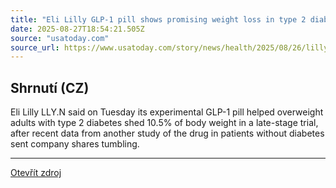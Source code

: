 ```yaml
---
title: "Eli Lilly GLP-1 pill shows promising weight loss in type 2 diabetes trial"
date: 2025-08-27T18:54:21.505Z
source: "usatoday.com"
source_url: https://www.usatoday.com/story/news/health/2025/08/26/lilly-glp-1-pill-weight-loss/85830686007/
---
```


## Shrnutí (CZ)
Eli Lilly LLY.N said on Tuesday its experimental GLP-1 pill helped overweight adults with type 2 diabetes shed 10.5% of body weight in a late-stage trial, after recent data from another study of the drug in patients without diabetes sent company shares tumbling.

---

[Otevřít zdroj](https://www.usatoday.com/story/news/health/2025/08/26/lilly-glp-1-pill-weight-loss/85830686007/)

